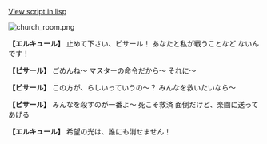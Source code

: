 [View script in lisp](../scripts/110150541.txt)

![church_room.png](../images/backgrounds/church_room.png)

**【エルキュール】**
止めて下さい、ピサール！
あなたと私が戦うことなど
ないんです！

**【ピサール】**
ごめんね～
マスターの命令だから～
それに～

**【ピサール】**
この方が、らしいっていうの～？
みんなを救いたいなら～

**【ピサール】**
みんなを殺すのが一番よ～
死こそ救済
面倒だけど、楽園に送ってあげる

**【エルキュール】**
希望の光は、誰にも消せません！